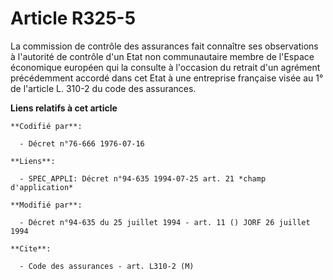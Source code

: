 # Article R325-5

La commission de contrôle des assurances fait connaître ses observations à l'autorité de contrôle d'un Etat non communautaire
membre de l'Espace économique européen qui la consulte à l'occasion du retrait d'un agrément précédemment accordé dans cet
Etat à une entreprise française visée au 1° de l'article L. 310-2 du code des assurances.

**Liens relatifs à cet article**

	**Codifié par**:

	  - Décret n°76-666 1976-07-16

	**Liens**:

	  - SPEC_APPLI: Décret n°94-635 1994-07-25 art. 21 *champ d'application*

	**Modifié par**:

	  - Décret n°94-635 du 25 juillet 1994 - art. 11 () JORF 26 juillet 1994

	**Cite**:

	  - Code des assurances - art. L310-2 (M)
